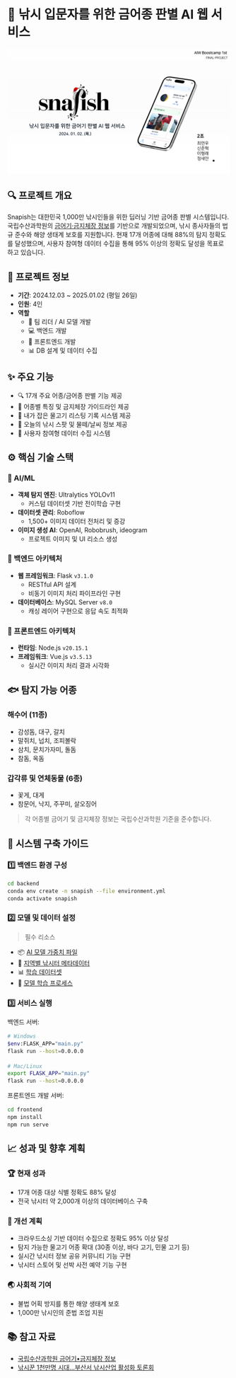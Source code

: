 # 🎣 낚시 입문자를 위한 금어종 판별 AI 웹 서비스

[![프로젝트 발표자료](https://github.com/SnapishAgent/Snapish/blob/main/public/presentation-preview.jpg)](https://github.com/SnapishAgent/Snapish/blob/main/public/2%EC%A1%B0%20%ED%8C%8C%EC%9D%B4%EB%84%90%20%ED%94%84%EB%A1%9C%EC%A0%9D%ED%8A%B8%20%EB%B0%9C%ED%91%9C%EC%9E%90%EB%A3%8C.pdf)

## 🔍 프로젝트 개요
Snapish는 대한민국 1,000만 낚시인들을 위한 딥러닝 기반 금어종 판별 시스템입니다. 국립수산과학원의 [금어기·금지체장 정보](https://www.nifs.go.kr/contents/actionContentsCons0148.do)를 기반으로 개발되었으며, 낚시 종사자들의 법규 준수와 해양 생태계 보호를 지원합니다. 현재 17개 어종에 대해 88%의 탐지 정확도를 달성했으며, 사용자 참여형 데이터 수집을 통해 95% 이상의 정확도 달성을 목표로 하고 있습니다.

## 📌 프로젝트 정보
- **기간**: 2024.12.03 ~ 2025.01.02 (평일 26일)
- **인원**: 4인
- **역할**
  - 👑 팀 리더 / AI 모델 개발
  - 💻 백엔드 개발
  - 🎨 프론트엔드 개발
  - 📊 DB 설계 및 데이터 수집
 
## ✨ 주요 기능
- 🔍 17개 주요 어종/금어종 판별 기능 제공
- 📖 어종별 특징 및 금지체장 가이드라인 제공
- 📝 내가 잡은 물고기 리스팅 기록 시스템 제공
- 🌊 오늘의 낚시 스팟 및 물떼/날씨 정보 제공
- 👥 사용자 참여형 데이터 수집 시스템

## ⚙️ 핵심 기술 스택

### 🤖 AI/ML
- **객체 탐지 엔진**: Ultralytics YOLOv11
  - 커스텀 데이터셋 기반 전이학습 구현
- **데이터셋 관리**: Roboflow
  - 1,500+ 이미지 데이터 전처리 및 증강
- **이미지 생성 AI**: OpenAI, Robobrush, ideogram
  - 프로젝트 이미지 및 UI 리소스 생성

### 🔧 백엔드 아키텍처
- **웹 프레임워크**: Flask `v3.1.0`
  - RESTful API 설계
  - 비동기 이미지 처리 파이프라인 구현
- **데이터베이스**: MySQL Server `v8.0`
  - 캐싱 레이어 구현으로 응답 속도 최적화

### 🎨 프론트엔드 아키텍처
- **런타임**: Node.js `v20.15.1`
- **프레임워크**: Vue.js `v3.5.13`
  - 실시간 이미지 처리 결과 시각화

## 🐟 탐지 가능 어종

### 해수어 (11종)
- 감성돔, 대구, 갈치
- 말쥐치, 넙치, 조피볼락
- 삼치, 문치가자미, 돌돔
- 참돔, 옥돔

### 갑각류 및 연체동물 (6종)
- 꽃게, 대게
- 참문어, 낙지, 주꾸미, 살오징어

> 각 어종별 금어기 및 금지체장 정보는 국립수산과학원 기준을 준수합니다.

## 🚀 시스템 구축 가이드

### 1️⃣ 백엔드 환경 구성
```bash
cd backend
conda env create -n snapish --file environment.yml
conda activate snapish
```

### 2️⃣ 모델 및 데이터 설정
> 필수 리소스

- 📦 [AI 모델 가중치 파일](https://drive.google.com/file/d/1wPJOQI87bVANbdyzxKJHHB2N3zZvuqg9/view?usp=drive_link)
- 📍 [지역별 낚시터 메타데이터](https://drive.google.com/drive/folders/1XaJ8nUDu5BpJc9YafbfTWh_Y3_x5m1-5?usp=drive_link)
- 📊 [학습 데이터셋](https://drive.google.com/file/d/1g3iwH6v3763P5DkGyKcsn3KEYhde27rE/view?usp=drive_link)
- 🔬 [모델 학습 프로세스](https://www.kaggle.com/code/twoimo/yolo11-fish-transfer-learning)

### 3️⃣ 서비스 실행
백엔드 서버:
```bash
# Windows
$env:FLASK_APP="main.py"
flask run --host=0.0.0.0

# Mac/Linux
export FLASK_APP="main.py"
flask run --host=0.0.0.0
```

프론트엔드 개발 서버:
```bash
cd frontend
npm install
npm run serve
```

## 📈 성과 및 향후 계획

### 🏆 현재 성과
- 17개 어종 대상 식별 정확도 88% 달성
- 전국 낚시터 약 2,000개 이상의 데이터베이스 구축

### 🎯 개선 계획
- 크라우드소싱 기반 데이터 수집으로 정확도 95% 이상 달성
- 탐지 가능한 물고기 어종 확대 (30종 이상, 바다 고기, 민물 고기 등)
- 실시간 낚시터 정보 공유 커뮤니티 기능 구현
- 낚시터 스토어 및 선박 사전 예약 기능 구현

### 🌏 사회적 기여
- 불법 어획 방지를 통한 해양 생태계 보호
- 1,000만 낚시인의 준법 조업 지원

## 📚 참고 자료
- [국립수산과학원 금어기•금지체장 정보](https://www.nifs.go.kr/contents/actionContentsCons0148.do)
- [낚시꾼 1천만명 시대…부산서 낚시산업 활성화 토론회](https://www.yna.co.kr/view/AKR20240906025800051)
